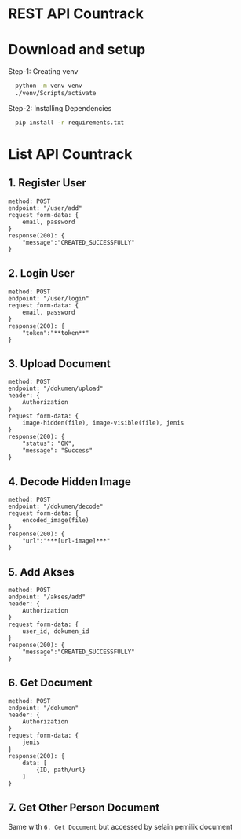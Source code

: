 # REST API Countrack

# Download and setup

Step-1: Creating venv
  ```bash
    python -m venv venv
    ./venv/Scripts/activate
  ```

Step-2: Installing Dependencies
  ```bash
    pip install -r requirements.txt
  ```

# List API Countrack
## 1. Register User
```
method: POST
endpoint: "/user/add"
request form-data: {
    email, password
}
response(200): {
    "message":"CREATED_SUCCESSFULLY"
}
```

## 2. Login User
```
method: POST
endpoint: "/user/login"
request form-data: {
    email, password
}
response(200): {
    "token":"**token**"
}
```


## 3. Upload Document
```
method: POST
endpoint: "/dokumen/upload"
header: {
    Authorization
}
request form-data: {
    image-hidden(file), image-visible(file), jenis
}
response(200): {
    "status": "OK",
    "message": "Success"
}
```

## 4. Decode Hidden Image
```
method: POST
endpoint: "/dokumen/decode"
request form-data: {
    encoded_image(file)
}
response(200): {
    "url":"***[url-image]***"
}
```

## 5. Add Akses
```
method: POST
endpoint: "/akses/add"
header: {
    Authorization
}
request form-data: {
    user_id, dokumen_id
}
response(200): {
    "message":"CREATED_SUCCESSFULLY"
}
```

## 6. Get Document
```
method: POST
endpoint: "/dokumen"
header: {
    Authorization
}
request form-data: {
    jenis
}
response(200): {
    data: [
        {ID, path/url}
    ]
}
```
## 7. Get Other Person Document
Same with ``6. Get Document`` but accessed by selain pemilik document